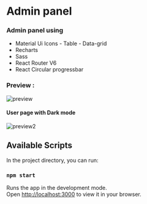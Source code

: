 # Admin panel

### Admin panel using
* Material Ui Icons - Table - Data-grid
* Recharts
* Sass
* React Router V6
* React Circular progressbar

### Preview :
![preview](https://i.ibb.co/DwYWNyM/Screenshot-1.png)
#### User page with Dark mode
![preview2](https://i.ibb.co/2MgrVrn/screencapture-localhost-3000-users-test-2022-05-19-10-51-41.png)

## Available Scripts

In the project directory, you can run:

### `npm start`

Runs the app in the development mode.\
Open [http://localhost:3000](http://localhost:3000) to view it in your browser.

